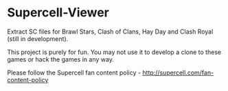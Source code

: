 # Supercell-Viewer
Extract SC files for Brawl Stars, Clash of Clans, Hay Day and Clash Royal (still in development).

This project is purely for fun. You may not use it to develop a clone to these games or hack the games in any way.

Please follow the Supercell fan content policy - http://supercell.com/fan-content-policy
